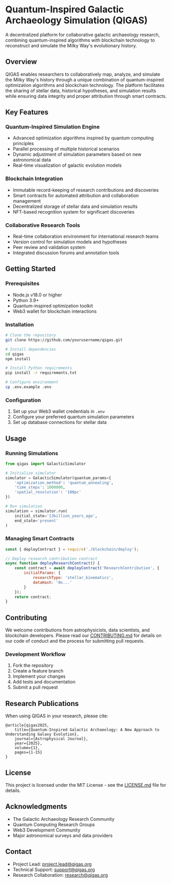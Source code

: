 # Quantum-Inspired Galactic Archaeology Simulation (QIGAS)

A decentralized platform for collaborative galactic archaeology research, combining quantum-inspired algorithms with blockchain technology to reconstruct and simulate the Milky Way's evolutionary history.

## Overview

QIGAS enables researchers to collaboratively map, analyze, and simulate the Milky Way's history through a unique combination of quantum-inspired optimization algorithms and blockchain technology. The platform facilitates the sharing of stellar data, historical hypotheses, and simulation results while ensuring data integrity and proper attribution through smart contracts.

## Key Features

### Quantum-Inspired Simulation Engine
- Advanced optimization algorithms inspired by quantum computing principles
- Parallel processing of multiple historical scenarios
- Dynamic adjustment of simulation parameters based on new astronomical data
- Real-time visualization of galactic evolution models

### Blockchain Integration
- Immutable record-keeping of research contributions and discoveries
- Smart contracts for automated attribution and collaboration management
- Decentralized storage of stellar data and simulation results
- NFT-based recognition system for significant discoveries

### Collaborative Research Tools
- Real-time collaboration environment for international research teams
- Version control for simulation models and hypotheses
- Peer review and validation system
- Integrated discussion forums and annotation tools

## Getting Started

### Prerequisites
- Node.js v18.0 or higher
- Python 3.9+
- Quantum-inspired optimization toolkit
- Web3 wallet for blockchain interactions

### Installation
```bash
# Clone the repository
git clone https://github.com/yourusername/qigas.git

# Install dependencies
cd qigas
npm install

# Install Python requirements
pip install -r requirements.txt

# Configure environment
cp .env.example .env
```

### Configuration
1. Set up your Web3 wallet credentials in `.env`
2. Configure your preferred quantum simulation parameters
3. Set up database connections for stellar data

## Usage

### Running Simulations
```python
from qigas import GalacticSimulator

# Initialize simulator
simulator = GalacticSimulator(quantum_params={
    'optimization_method': 'quantum_annealing',
    'time_steps': 1000000,
    'spatial_resolution': '100pc'
})

# Run simulation
simulation = simulator.run(
    initial_state='13billion_years_ago',
    end_state='present'
)
```

### Managing Smart Contracts
```javascript
const { deployContract } = require('./blockchain/deploy');

// Deploy research contribution contract
async function deployResearchContract() {
    const contract = await deployContract('ResearchContribution', {
        initialParams: {
            researchType: 'stellar_kinematics',
            dataHash: '0x...'
        }
    });
    return contract;
}
```

## Contributing

We welcome contributions from astrophysicists, data scientists, and blockchain developers. Please read our [CONTRIBUTING.md](CONTRIBUTING.md) for details on our code of conduct and the process for submitting pull requests.

### Development Workflow
1. Fork the repository
2. Create a feature branch
3. Implement your changes
4. Add tests and documentation
5. Submit a pull request

## Research Publications

When using QIGAS in your research, please cite:

```
@article{qigas2025,
    title={Quantum-Inspired Galactic Archaeology: A New Approach to Understanding Galaxy Evolution},
    journal={Astrophysical Journal},
    year={2025},
    volume={1},
    pages={1-15}
}
```

## License

This project is licensed under the MIT License - see the [LICENSE.md](LICENSE.md) file for details.

## Acknowledgments

- The Galactic Archaeology Research Community
- Quantum Computing Research Groups
- Web3 Development Community
- Major astronomical surveys and data providers

## Contact

- Project Lead: project.lead@qigas.org
- Technical Support: support@qigas.org
- Research Collaboration: research@qigas.org

